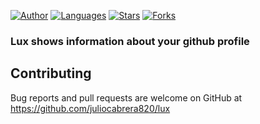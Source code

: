 [![Author](https://img.shields.io/badge/author-juliocabrera820-3D3D4D?color=233D3D4&style=flat)](https://github.com/juliocabrera820)
[![Languages](https://img.shields.io/github/languages/count/juliocabrera820/lux?color=%233D3D4&style=flat)](#)
[![Stars](https://img.shields.io/github/stars/juliocabrera820/lux?color=233D3D4&style=flat)](https://github.com/juliocabrera820/lux/stargazers)
[![Forks](https://img.shields.io/github/forks/juliocabrera820/lux?color=233D3D4&style=flat)](https://github.com/juliocabrera820/lux/network/members)

### Lux shows information about your github profile

## Contributing

Bug reports and pull requests are welcome on GitHub at https://github.com/juliocabrera820/lux